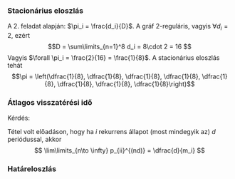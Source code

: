 ### Stacionárius eloszlás

A 2. feladat alapján: $\pi_i = \frac{d_i}{D}$. A gráf 2-reguláris, vagyis $\forall d_i = 2$, ezért 
$$D = \sum\limits_{n=1}^8 d_i = 8\cdot 2 = 16 $$
Vagyis $\forall \pi_i = \frac{2}{16} = \frac{1}{8}$. A stacionárius eloszlás tehát
$$\pi = \left(\dfrac{1}{8}, \dfrac{1}{8}, \dfrac{1}{8}, \dfrac{1}{8}, \dfrac{1}{8}, \dfrac{1}{8}, \dfrac{1}{8}, \dfrac{1}{8}\right)$$

### Átlagos visszatérési idő

Kérdés: 

Tétel volt előadáson, hogy ha $i$ rekurrens állapot (most mindegyik az) $d$ periódussal, akkor
$$ \lim\limits_{n\to \infty} p_{ii}^{(nd)} = \dfrac{d}{m_i} $$


### Határeloszlás


<!--stackedit_data:
eyJoaXN0b3J5IjpbLTE2MTc5OTk0MDQsLTE4MjUyMjQwNzIsMz
YwMjA5NDQ3LDczMDk5ODExNl19
-->
